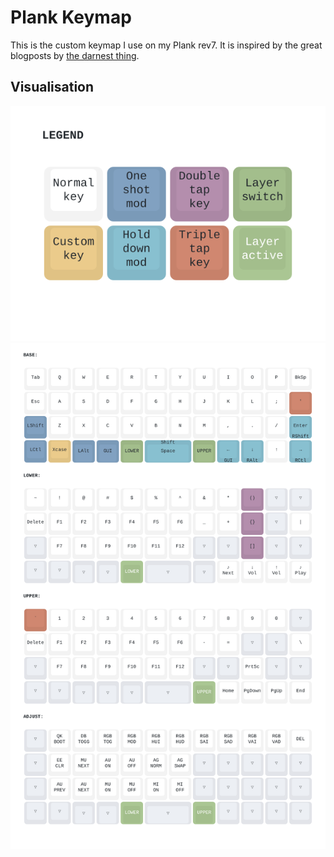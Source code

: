 Plank Keymap
============

This is the custom keymap I use on my Plank rev7. It is inspired by
the great blogposts by [the darnest thing](http://thedarnedestthing.com/planck%20redux).

Visualisation
-------------

![legend](assets/legend.svg)
![keymap](assets/keymap.svg)
